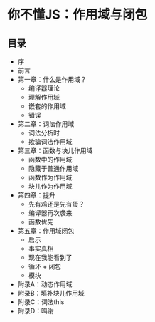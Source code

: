 # 你不懂JS：作用域与闭包

## 目录

* 序
* 前言
* 第一章：什么是作用域？
	* 编译器理论
	* 理解作用域
	* 嵌套的作用域
	* 错误
* 第二章：词法作用域
	* 词法分析时
	* 欺骗词法作用域
* 第三章：函数与块儿作用域
	* 函数中的作用域
	* 隐藏于普通作用域
	* 函数作为作用域
	* 块儿作为作用域
* 第四章：提升
	* 先有鸡还是先有蛋？
	* 编译器再次袭来
	* 函数优先
* 第五章：作用域闭包
	* 启示
	* 事实真相
	* 现在我能看到了
	* 循环 + 闭包
	* 模块
* 附录A：动态作用域
* 附录B：填补块儿作用域
* 附录C：词法this
* 附录D：鸣谢
